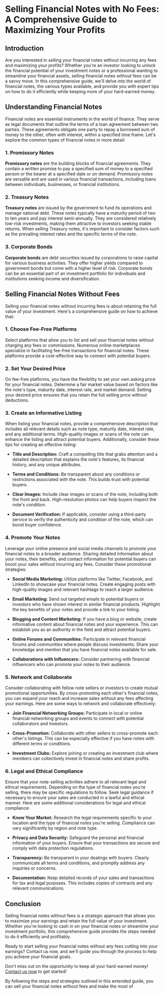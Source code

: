 # Selling Financial Notes with No Fees: A Comprehensive Guide to Maximizing Your Profits

## Introduction

Are you interested in selling your financial notes without incurring any fees and maximizing your profits? Whether you're an investor looking to unlock the financial potential of your investment notes or a professional wanting to streamline your financial assets, selling financial notes without fees can be a savvy move. In this comprehensive guide, we'll delve into the world of financial notes, the various types available, and provide you with expert tips on how to do it efficiently while keeping more of your hard-earned money.

## Understanding Financial Notes

Financial notes are essential instruments in the world of finance. They serve as legal documents that outline the terms of a loan agreement between two parties. These agreements obligate one party to repay a borrowed sum of money to the other, often with interest, within a specified time frame. Let's explore the common types of financial notes in more detail:

### 1. Promissory Notes

**Promissory notes** are the building blocks of financial agreements. They contain a written promise to pay a specified sum of money to a specified person or the bearer at a specified date or on demand. Promissory notes are versatile and are used in various financial transactions, including loans between individuals, businesses, or financial institutions.

### 2. Treasury Notes

**Treasury notes** are issued by the government to fund its operations and manage national debt. These notes typically have a maturity period of two to ten years and pay interest semi-annually. They are considered relatively low-risk investments, making them attractive to investors seeking stable returns. When selling Treasury notes, it's important to consider factors such as the prevailing interest rates and the specific terms of the note.

### 3. Corporate Bonds

**Corporate bonds** are debt securities issued by corporations to raise capital for various business activities. They offer higher yields compared to government bonds but come with a higher level of risk. Corporate bonds can be an essential part of an investment portfolio for individuals and institutions seeking income and diversification.

## Selling Financial Notes Without Fees

Selling your financial notes without incurring fees is about retaining the full value of your investment. Here's a comprehensive guide on how to achieve that:

### 1. Choose Fee-Free Platforms

Select platforms that allow you to list and sell your financial notes without charging any fees or commissions. Numerous online marketplaces specialize in facilitating fee-free transactions for financial notes. These platforms provide a cost-effective way to connect with potential buyers.

### 2. Set Your Desired Price

On fee-free platforms, you have the flexibility to set your own asking price for your financial notes. Determine a fair market value based on factors like the note's type, maturity date, interest rate, and market demand. Setting your desired price ensures that you retain the full selling price without deductions.

### 3. Create an Informative Listing

When listing your financial notes, provide a comprehensive description that includes all relevant details such as note type, maturity date, interest rate, and any additional terms. High-quality images or scans of the note can enhance the listing and attract potential buyers. Additionally, consider these tips for creating an effective listing:

- **Title and Description:** Craft a compelling title that grabs attention and a detailed description that explains the note's features, its financial history, and any unique attributes.

- **Terms and Conditions:** Be transparent about any conditions or restrictions associated with the note. This builds trust with potential buyers.

- **Clear Images:** Include clear images or scans of the note, including both the front and back. High-resolution photos can help buyers inspect the note's condition.

- **Document Verification:** If applicable, consider using a third-party service to verify the authenticity and condition of the note, which can boost buyer confidence.

### 4. Promote Your Notes

Leverage your online presence and social media channels to promote your financial notes to a broader audience. Sharing detailed information about your notes, their benefits, and contact information for potential buyers can boost your sales without incurring any fees. Consider these promotional strategies:

- **Social Media Marketing:** Utilize platforms like Twitter, Facebook, and LinkedIn to showcase your financial notes. Create engaging posts with high-quality images and relevant hashtags to reach a larger audience.

- **Email Marketing:** Send out targeted emails to potential buyers or investors who have shown interest in similar financial products. Highlight the key benefits of your notes and provide a link to your listing.

- **Blogging and Content Marketing:** If you have a blog or website, create informative content about financial notes and your experience. This can establish you as an authority in the field and attract potential buyers.

- **Online Forums and Communities:** Participate in relevant financial forums and communities where people discuss investments. Share your knowledge and mention that you have financial notes available for sale.

- **Collaborations with Influencers:** Consider partnering with financial influencers who can promote your notes to their audience.

### 5. Network and Collaborate

Consider collaborating with fellow note sellers or investors to create mutual promotional opportunities. By cross-promoting each other's financial notes, you can expand your reach and increase sales without any fees affecting your earnings. Here are some ways to network and collaborate effectively:

- **Join Financial Networking Groups:** Participate in local or online financial networking groups and events to connect with potential collaborators and investors.

- **Cross-Promotion:** Collaborate with other sellers to cross-promote each other's listings. This can be especially effective if you have notes with different terms or conditions.

- **Investment Clubs:** Explore joining or creating an investment club where members can collectively invest in financial notes and share profits.

### 6. Legal and Ethical Compliance

Ensure that your note-selling activities adhere to all relevant legal and ethical requirements. Depending on the type of financial notes you're selling, there may be specific regulations to follow. Seek legal guidance if necessary to ensure your sales are conducted in a lawful and ethical manner. Here are some additional considerations for legal and ethical compliance:

- **Know Your Market:** Research the legal requirements specific to your location and the type of financial notes you're selling. Compliance can vary significantly by region and note type.

- **Privacy and Data Security:** Safeguard the personal and financial information of your buyers. Ensure that your transactions are secure and comply with data protection regulations.

- **Transparency:** Be transparent in your dealings with buyers. Clearly communicate all terms and conditions, and promptly address any inquiries or concerns.

- **Documentation:** Keep detailed records of your sales and transactions for tax and legal purposes. This includes copies of contracts and any relevant communications.

## Conclusion

Selling financial notes without fees is a strategic approach that allows you to maximize your earnings and retain the full value of your investment. Whether you're looking to cash in on your financial notes or streamline your investment portfolio, this comprehensive guide provides the steps needed to do it efficiently and profitably.

Ready to start selling your financial notes without any fees cutting into your earnings? Contact us now, and we'll guide you through the process to help you achieve your financial goals.

Don't miss out on the opportunity to keep all your hard-earned money! [Contact us now](https://www.yournotesellingwebsite.com/contact) to get started!

By following the steps and strategies outlined in this extended guide, you can sell your financial notes without fees and make the most of